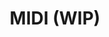 ---
layout: module
title: MIDI (WIP)
category: Audio
link: https://github.com/korlibs/korge-audio-formats/tree/main/korau-midi
icon: /i/midi.png
---
